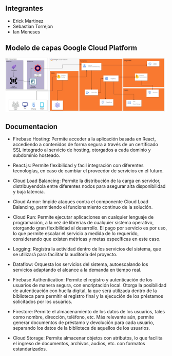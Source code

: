## **Integrantes**
- Erick Martinez
- Sebastian Torrejon
- Ian Meneses


## **Modelo de capas Google Cloud Platform**

![alt text](ModeloGcp.jpeg)


## **Documentacion**

- Firebase Hosting: Permite acceder a la aplicación basada en React, accediendo a contenidos de forma segura a través de un certificado SSL integrado al servicio de hosting, otorgados a cada dominio y subdominio hosteado.

- React.js: Permite flexibilidad y facil integración con diferentes tecnologías, en caso de cambiar el proveedor de servicios en el futuro.

- Cloud Load Balancing: Permite la distribución de la carga en servidor, distribuyendola entre diferentes nodos para asegurar alta disponibilidad y baja latencia.

- Cloud Armor: Impide ataques contra el componente Cloud Load Balancing, permitiendo el funcionamiento continuo de la solución.

- Cloud Run: Permite ejecutar aplicaciones en cualquier lenguaje de programación, a la vez de librerías de cualquier sistema operativo, otorgando gran flexibilidad al desarrollo. El pago por servicio es por uso, lo que permite escalar el servicio a medida de lo requerido, considerando que existen métricas y metas específicas en este caso.

- Logging: Registra la actividad dentro de los servicios del sistema, que se utilizará para facilitar la auditoría del proyecto.

- Dataflow: Orquesta los servicios del sistema, autoescalando los servicios adaptando el alcance a la demanda en tiempo real.

- Firebase Authentication: Permite el registro y autenticación de los usuarios de manera segura, con encriptación local. Otorga la posibilidad de autenticación con huella digital, la que será utilizada dentro de la biblioteca para permitir el registro final y la ejecución de los préstamos solicitados por los usuarios.

- Firestore: Permite el almacenamiento de los datos de los usuarios, tales como nombre, dirección, teléfono, etc. Más relevante aún, permite generar documentos de préstamo y devolución para cada usuario, separando los datos de la biblioteca de aquellos de los usuarios.

- Cloud Storage: Permite almacenar objetos con atributos, lo que facilita el ingreso de documentos, archivos, audios, etc. con formatos estandarizados.
